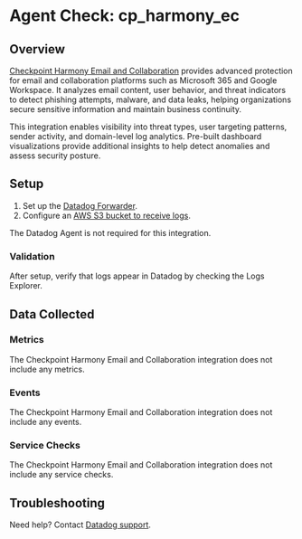 # Agent Check: cp_harmony_ec


## Overview

[Checkpoint Harmony Email and Collaboration][1] provides advanced protection for email and collaboration platforms such as Microsoft 365 and Google Workspace. It analyzes email content, user behavior, and threat indicators to detect phishing attempts, malware, and data leaks, helping organizations secure sensitive information and maintain business continuity.

This integration enables visibility into threat types, user targeting patterns, sender activity, and domain-level log analytics. Pre-built dashboard visualizations provide additional insights to help detect anomalies and assess security posture.

## Setup

1. Set up the [Datadog Forwarder][2].
1. Configure an [AWS S3 bucket to receive logs][3].

The Datadog Agent is not required for this integration.

### Validation

After setup, verify that logs appear in Datadog by checking the Logs Explorer.

## Data Collected

### Metrics

The Checkpoint Harmony Email and Collaboration integration does not include any metrics.

### Events

The Checkpoint Harmony Email and Collaboration integration does not include any events.

### Service Checks

The Checkpoint Harmony Email and Collaboration integration does not include any service checks.

## Troubleshooting

Need help? Contact [Datadog support][5].


[1]: https://www.checkpoint.com/harmony/email-security/
[2]: https://docs.datadoghq.com/logs/guide/forwarder/?tab=cloudformation
[3]: https://sc1.checkpoint.com/documents/Harmony_Email_and_Collaboration/Topics-Harmony-Email-Collaboration-Admin-Guide/Managing-Security-Events/SIEM.htm#Configuring_AWS_S3_to_Receive_Harmony_Email_&_Collaboration_Logs
[4]: https://sc1.checkpoint.com/documents/Harmony_Email_and_Collaboration/Topics-Harmony-Email-Collaboration-Admin-Guide/Managing-Security-Events/SIEM.htm#Configuring%20SIEM%20Integration
[5]: https://docs.datadoghq.com/help/